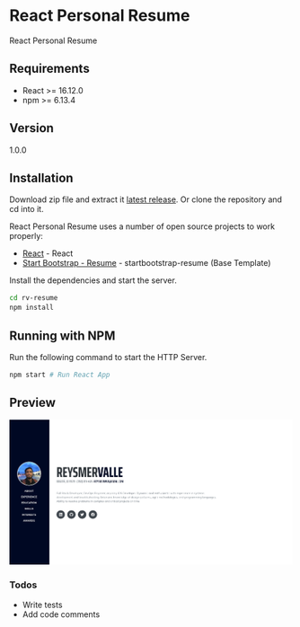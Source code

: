 # React Personal Resume

React Personal Resume

## Requirements

- React >= 16.12.0
- npm >= 6.13.4

## Version

1.0.0

## Installation

Download zip file and extract it [latest release](https://github.com/reysmerwvr/rv-resume). Or clone the repository and cd into it.

React Personal Resume uses a number of open source projects to work properly:

- [React] - React
- [Start Bootstrap - Resume] - startbootstrap-resume (Base Template)

Install the dependencies and start the server.

```sh
cd rv-resume
npm install
```

## Running with NPM

Run the following command to start the HTTP Server.

```sh
npm start # Run React App
```

## Preview

![](public/preview.png)

### Todos

- Write tests
- Add code comments

[//]: # (These are reference links used in the body of this note and get stripped out when the markdown processor does 
its job. There is no need to format nicely because it shouldn't be seen. Thanks SO - http://stackoverflow.com/questions/4823468/store-comments-in-markdown-syntax)

   [React]: <https://reactjs.org//>
   [Start Bootstrap - Resume]: <https://github.com/BlackrockDigital/startbootstrap-resume>
